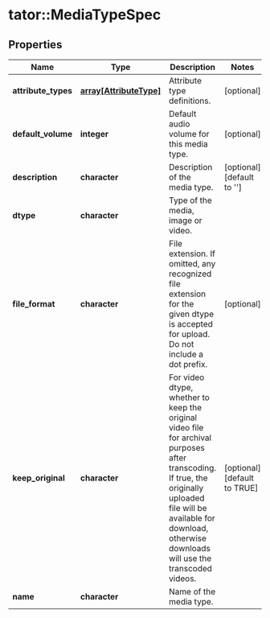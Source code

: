 # tator::MediaTypeSpec

## Properties
Name | Type | Description | Notes
------------ | ------------- | ------------- | -------------
**attribute_types** | [**array[AttributeType]**](AttributeType.md) | Attribute type definitions. | [optional] 
**default_volume** | **integer** | Default audio volume for this media type. | [optional] 
**description** | **character** | Description of the media type. | [optional] [default to &#39;&#39;]
**dtype** | **character** | Type of the media, image or video. | 
**file_format** | **character** | File extension. If omitted, any recognized file extension for the given dtype is accepted for upload. Do not include a dot prefix. | [optional] 
**keep_original** | **character** | For video dtype, whether to keep the original video file for archival purposes after transcoding. If true, the originally uploaded file will be available for download, otherwise downloads will use the transcoded videos. | [optional] [default to TRUE]
**name** | **character** | Name of the media type. | 


